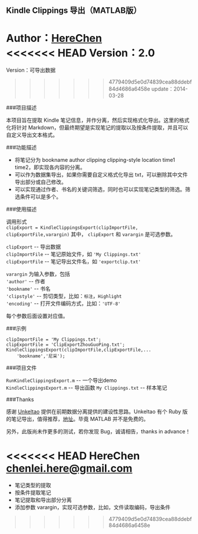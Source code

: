 ## Kindle Clippings 导出（MATLAB版）

Author：[HereChen](http://herechen.github.io/)  
<<<<<<< HEAD
Version：2.0  
=======
Version：可导出数据  
>>>>>>> 4779409d5e0d74839cea88ddebf84d4686a6458e
update：2014-03-28

###项目描述

本项目旨在提取 Kindle 笔记信息，并作分离，然后实现格式化导出。这里的格式化将针对 Markdown，但最终期望是实现笔记的提取以及按条件提取，并且可以自定义导出文本格式。

###功能描述

- 将笔记分为 bookname author clipping clipping-style location time1 time2，即实现各内容的分离。
- 可以作为数据集导出，如果你需要自定义格式化导出 txt，可以删除其中文件导出部分或自己修改。
- 可以实现通过作者、书名的关键词筛选，同时也可以实现笔记类型的筛选。筛选条件可以是多个。

###使用描述

调用形式  
`clipExport = KindleClippingsExport(clipImportFile, clipExportFile,varargin)`
其中， `clipExport` 和 `varargin` 是可选参数。


`clipExport` -- 导出数据  
`clipImportFile` -- 笔记原始文件，如 `'My Clippings.txt'`  
`clipExportFile` -- 笔记导出文件名，如 `'exportclip.txt'`

`varargin` 为输入参数，包括  
`'author'` -- 作者  
`'bookname'` -- 书名  
`'clipstyle'` -- 剪切类型，比如：`标注`，`Highlight`  
`'encoding'`  -- 打开文件编码方式，比如：`'UTF-8'`  

每个参数后面设置对应值。

###示例

	clipImportFile = 'My Clippings.txt';
	clipExportFile = 'ClipExportZhouGuoPing.txt';
	KindleClippingsExport(clipImportFile,clipExportFile,...
    	'bookname','尼采');

###项目文件

`RunKindleClippingsExport.m` -- 一个导出demo  
`KindleClippingsExport.m` -- 导出函数
`My Clippings.txt` -- 样本笔记

###Thanks

感谢 [Unkeltao](http://www.unkeltao.com/) 提供在前期数据分离提供的建设性思路。Unkeltao 有个 Ruby 版的笔记导出，值得推荐，[地址](https://github.com/UnkelTao/kindle-note-format)。毕竟 MATLAB 并不是免费的。

另外，此版尚未作更多的测试，若你发现 Bug，诚请相告，thanks in advance！

<<<<<<< HEAD
HereChen chenlei.here@gmail.com
=======
- 笔记类型的提取
- 按条件提取笔记
- 笔记提取和导出部分分离
- 添加参数 varargin，实现可选参数，比如，文件读取编码，导出条件
>>>>>>> 4779409d5e0d74839cea88ddebf84d4686a6458e
